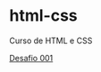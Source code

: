 # html-css
 Curso de HTML e CSS

 <a href="https://rochawillian.github.io/html-css/d010/indes.html">Desafio 001</a>

